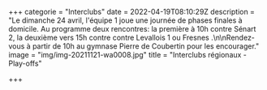+++
categorie = "Interclubs"
date = 2022-04-19T08:10:29Z
description = "Le dimanche 24 avril, l'équipe 1 joue une journée de phases finales à domicile. Au programme deux rencontres: la première à 10h contre Sénart 2, la deuxième vers 15h contre contre Levallois 1 ou Fresnes .\n\nRendez-vous à partir de 10h au gymnase Pierre de Coubertin pour les encourager."
image = "img/img-20211121-wa0008.jpg"
title = "Interclubs régionaux - Play-offs"

+++

